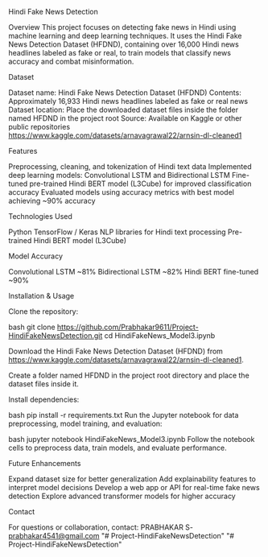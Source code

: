 Hindi Fake News Detection

Overview
This project focuses on detecting fake news in Hindi using machine learning and deep learning techniques. It uses the Hindi Fake News Detection Dataset (HFDND), containing over 16,000 Hindi news headlines labeled as fake or real, to train models that classify news accuracy and combat misinformation.

Dataset

Dataset name: Hindi Fake News Detection Dataset (HFDND)
Contents: Approximately 16,933 Hindi news headlines labeled as fake or real news
Dataset location: Place the downloaded dataset files inside the folder named HFDND in the project root
Source: Available on Kaggle or other public repositories 
https://www.kaggle.com/datasets/arnavagrawal22/arnsin-dl-cleaned1

Features

Preprocessing, cleaning, and tokenization of Hindi text data
Implemented deep learning models: Convolutional LSTM and Bidirectional LSTM
Fine-tuned pre-trained Hindi BERT model (L3Cube) for improved classification accuracy
Evaluated models using accuracy metrics with best model achieving ~90% accuracy



Technologies Used

Python
TensorFlow / Keras
NLP libraries for Hindi text processing
Pre-trained Hindi BERT model (L3Cube)


Model	Accuracy

Convolutional LSTM	~81%
Bidirectional LSTM	~82%
Hindi BERT fine-tuned	~90%


Installation & Usage

Clone the repository:

bash
git clone https://github.com/Prabhakar9611/Project-HindiFakeNewsDetection.git
cd HindiFakeNews_Model3.ipynb

Download the Hindi Fake News Detection Dataset (HFDND) from https://www.kaggle.com/datasets/arnavagrawal22/arnsin-dl-cleaned1.



Create a folder named HFDND in the project root directory and place the dataset files inside it.

Install dependencies:

bash
pip install -r requirements.txt
Run the Jupyter notebook for data preprocessing, model training, and evaluation:

bash
jupyter notebook HindiFakeNews_Model3.ipynb
Follow the notebook cells to preprocess data, train models, and evaluate performance.


Future Enhancements

Expand dataset size for better generalization
Add explainability features to interpret model decisions
Develop a web app or API for real-time fake news detection
Explore advanced transformer models for higher accuracy


Contact

For questions or collaboration, 
contact:
PRABHAKAR S- prabhakar4541@gmail.com
"# Project-HindiFakeNewsDetection" 
"# Project-HindiFakeNewsDetection" 
